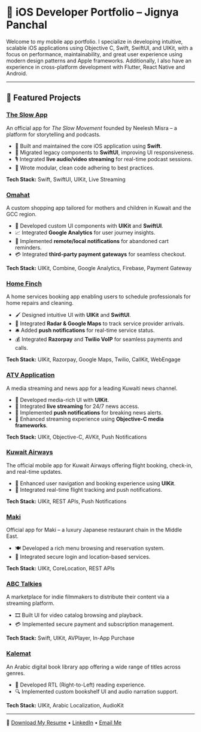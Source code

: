 # 📱 iOS Developer Portfolio – Jignya Panchal

Welcome to my mobile app portfolio. I specialize in developing intuitive, scalable iOS applications using Objective C, Swift, SwiftUI, and UIKit, with a focus on performance, maintainability, and great user experience using modern design patterns and Apple frameworks. Additionally, I also have an experience in cross-platform development with Flutter, React Native and Android.


---

## 📌 Featured Projects

### [The Slow App](projects/the-slow-app.md)
An official app for *The Slow Movement* founded by Neelesh Misra – a platform for storytelling and podcasts.

- 🔧 Built and maintained the core iOS application using **Swift**.
- 🔄 Migrated legacy components to **SwiftUI**, improving UI responsiveness.
- 🎙️ Integrated **live audio/video streaming** for real-time podcast sessions.
- 🧼 Wrote modular, clean code adhering to best practices.

**Tech Stack:** Swift, SwiftUI, UIKit, Live Streaming 

### [Omahat](projects/omahat.md)
A custom shopping app tailored for mothers and children in Kuwait and the GCC region.

- 🧩 Developed custom UI components with **UIKit** and **SwiftUI**.
- 📈 Integrated **Google Analytics** for user journey insights.
- 🔔 Implemented **remote/local notifications** for abandoned cart reminders.
- 💳 Integrated **third-party payment gateways** for seamless checkout.

**Tech Stack:** UIKit, Combine, Google Analytics, Firebase, Payment Gateway 

### [Home Finch](projects/home-finch.md)
A home services booking app enabling users to schedule professionals for home repairs and cleaning.

- 🖌️ Designed intuitive UI with **UIKit** and **SwiftUI**.
- 📍 Integrated **Radar & Google Maps** to track service provider arrivals.
- 🛎️ Added **push notifications** for real-time service status.
- 💰 Integrated **Razorpay** and **Twilio VoIP** for seamless payments and calls.

**Tech Stack:** UIKit, Razorpay, Google Maps, Twilio, CallKit, WebEngage  

### [ATV Application](projects/atv-app.md)
A media streaming and news app for a leading Kuwaiti news channel.

- 🎥 Developed media-rich UI with **UIKit**.
- 📰 Integrated **live streaming** for 24/7 news access.
- 📣 Implemented **push notifications** for breaking news alerts.
- 🧠 Enhanced streaming experience using **Objective-C media frameworks**.

**Tech Stack:** UIKit, Objective-C, AVKit, Push Notifications 

### [Kuwait Airways](projects/kuwait-airways.md)
The official mobile app for Kuwait Airways offering flight booking, check-in, and real-time updates.

- 🧭 Enhanced user navigation and booking experience using **UIKit**.
- 🧳 Integrated real-time flight tracking and push notifications.

**Tech Stack:** UIKit, REST APIs, Push Notifications

### [Maki](projects/maki.md)
Official app for Maki – a luxury Japanese restaurant chain in the Middle East.

- 🍽️ Developed a rich menu browsing and reservation system.
- 🔐 Integrated secure login and location-based services.

**Tech Stack:** UIKit, CoreLocation, REST APIs 

### [ABC Talkies](projects/abc-talkies.md)
A marketplace for indie filmmakers to distribute their content via a streaming platform.

- 🎞️ Built UI for video catalog browsing and playback.
- 💳 Implemented secure payment and subscription management.

**Tech Stack:** Swift, UIKit, AVPlayer, In-App Purchase 

### [Kalemat](projects/kalemat.md)
An Arabic digital book library app offering a wide range of titles across genres.

- 📖 Developed RTL (Right-to-Left) reading experience.
- 🔍 Implemented custom bookshelf UI and audio narration support.

**Tech Stack:** UIKit, Arabic Localization, AudioKit


---
📄 [Download My Resume](assets/Jignya_Resume.pdf) • [LinkedIn](https://linkedin.com/in/jignya-panchal-b3588b7a) • [Email Me](mailto:jignyapanchal@gmail.com)
